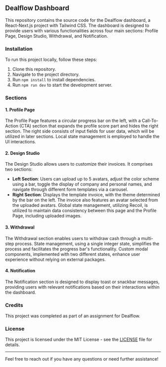 ## Dealflow Dashboard

This repository contains the source code for the Dealflow dashboard, a React-Next.js project with Tailwind CSS. The dashboard is designed to provide users with various functionalities across four main sections: Profile Page, Design Studio, Withdrawal, and Notification.

### Installation

To run this project locally, follow these steps:

1. Clone this repository.
2. Navigate to the project directory.
3. Run `npm install` to install dependencies.
4. Run `npm run dev` to start the development server.

### Sections

#### 1. Profile Page

The Profile Page features a circular progress bar on the left, with a Call-To-Action (CTA) section that expands the profile score part and hides the right section. The right side consists of input fields for user data, which will be utilized in later sections. Local state management is employed to handle the UI interactions.

#### 2. Design Studio

The Design Studio allows users to customize their invoices. It comprises two sections:

- **Left Section**: Users can upload up to 5 avatars, adjust the color scheme using a bar, toggle the display of company and personal names, and navigate through different form templates via a carousel.
- **Right Section**: Displays the template invoice, with the theme determined by the bar on the left. The invoice also features an avatar selected from the uploaded avatars. Global state management, utilizing Recoil, is utilized to maintain data consistency between this page and the Profile Page, including uploaded images.

#### 3. Withdrawal

The Withdrawal section enables users to withdraw cash through a multi-step process. State management, using a single integer state, simplifies the process and facilitates the progress bar's functionality. Custom modal components, implemented with two different states, enhance user experience without relying on external packages.

#### 4. Notification

The Notification section is designed to display toast or snackbar messages, providing users with relevant notifications based on their interactions within the dashboard.

### Credits

This project was completed as part of an assignment for Dealflow.

### License

This project is licensed under the MIT License - see the [LICENSE](LICENSE) file for details.

---

Feel free to reach out if you have any questions or need further assistance!
